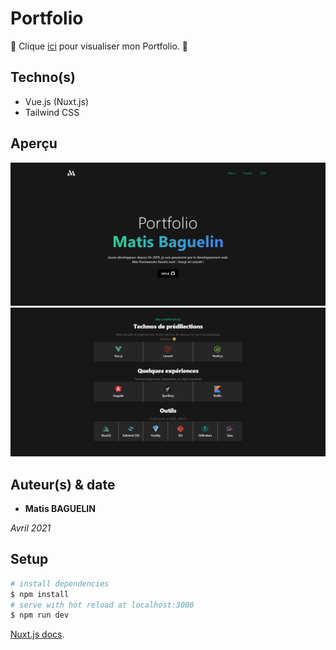 # Portfolio

🔰 Clique [ici](https://matisbaguelin.fr/) pour visualiser mon Portfolio. 🔰


## Techno(s) 

* Vue.js (Nuxt.js)
* Tailwind CSS


## Aperçu

![about](/static/preview1.PNG)
![skills](/static/preview2.PNG)


## Auteur(s) & date

* **Matis BAGUELIN**

*Avril 2021*

## Setup

```bash
# install dependencies
$ npm install
# serve with hot reload at localhost:3000
$ npm run dev
```

[Nuxt.js docs](https://nuxtjs.org).